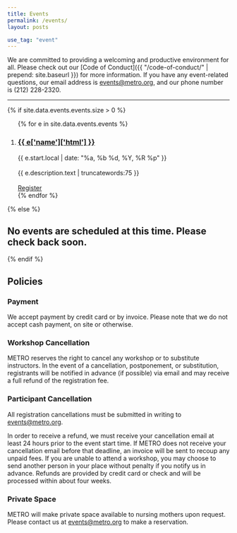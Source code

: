 ```yaml
---
title: Events
permalink: /events/
layout: posts

use_tag: "event"
---
```

We are committed to providing a welcoming and productive environment for all. Please check out our [Code of Conduct]({{ "/code-of-conduct/" | prepend: site.baseurl }}) for more information. If you have any event-related questions, our email address is [events@metro.org](mailto:events@metro.org), and our phone number is (212) 228-2320.

<hr />

{% if site.data.events.events.size > 0 %}
<ol class="posts">
{% for e in site.data.events.events %}
<li>
    <h3>
	<a href="{{ e.url }}">
      {{ e['name']['html'] }}
    </a>
	</h3>
	<div class="post-date">{{ e.start.local | date: "%a, %b %d, %Y, %R %p" }}</div>
	<br/>
	<div class="post-excerpt">{{ e.description.text | truncatewords:75 }} </div>
	<br/>
	<div><a href="{{ e.url }}">Register</a></div>
	</li>
{% endfor %}
</ol>
{% else %}

## No events are scheduled at this time. Please check back soon. ##

{% endif %}


## Policies

### Payment
We accept payment by credit card or by invoice. Please note that we do not accept cash payment, on site or otherwise. 

### Workshop Cancellation
METRO reserves the right to cancel any workshop or to substitute instructors. In the event of a cancellation, postponement, or substitution, registrants will be notified in advance (if possible) via email and may receive a full refund of the registration fee.

### Participant Cancellation
All registration cancellations must be submitted in writing to events@metro.org.

In order to receive a refund, we must receive your cancellation email at least 24 hours prior to the event start time. If METRO does not receive your cancellation email before that deadline, an invoice will be sent to recoup any unpaid fees. If you are unable to attend a workshop, you may choose to send another person in your place without penalty if you notify us in advance. Refunds are provided by credit card or check and will be processed within about four weeks.

### Private Space
METRO will make private space available to nursing mothers upon request. Please contact us at [events@metro.org](mailto:events@metro.org) to make a reservation.

